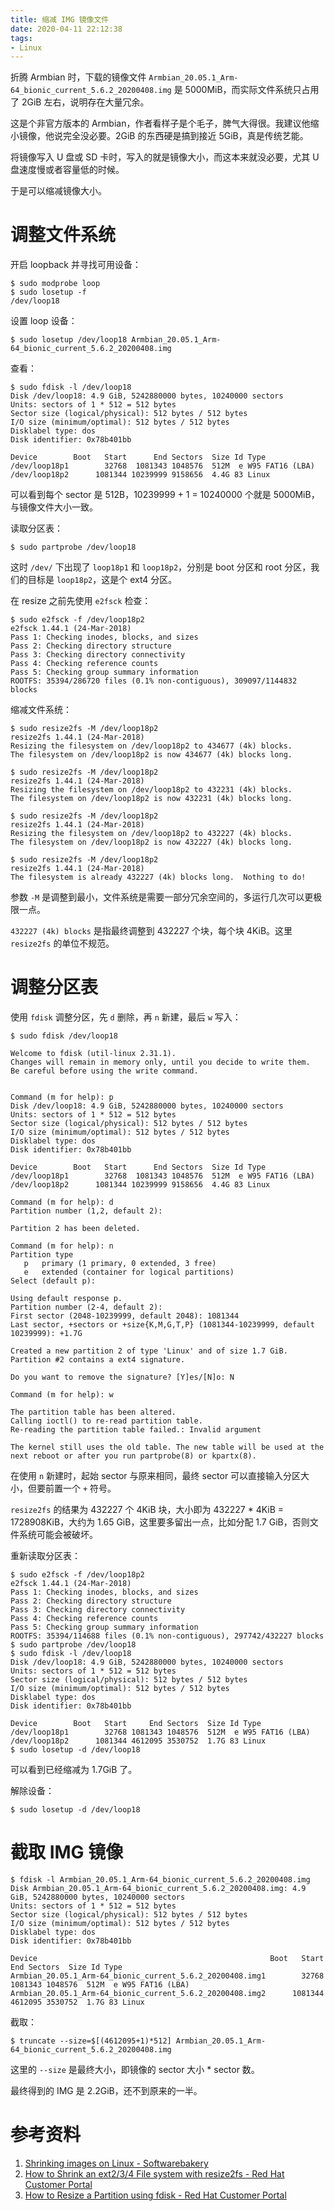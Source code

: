 ```yaml
---
title: 缩减 IMG 镜像文件
date: 2020-04-11 22:12:38
tags:
- Linux
---
```


折腾 Armbian 时，下载的镜像文件 `Armbian_20.05.1_Arm-64_bionic_current_5.6.2_20200408.img` 是 5000MiB，而实际文件系统只占用了 2GiB 左右，说明存在大量冗余。

这是个非官方版本的 Armbian，作者看样子是个毛子，脾气大得很。我建议他缩小镜像，他说完全没必要。2GiB 的东西硬是搞到接近 5GiB，真是传统艺能。

将镜像写入 U 盘或 SD 卡时，写入的就是镜像大小，而这本来就没必要，尤其 U 盘速度慢或者容量低的时候。

于是可以缩减镜像大小。

<!-- more -->

# 调整文件系统

开启 loopback 并寻找可用设备：

```shell
$ sudo modprobe loop
$ sudo losetup -f
/dev/loop18
```

设置 loop 设备：

```shell
$ sudo losetup /dev/loop18 Armbian_20.05.1_Arm-64_bionic_current_5.6.2_20200408.img
```

查看：

```shell
$ sudo fdisk -l /dev/loop18
Disk /dev/loop18: 4.9 GiB, 5242880000 bytes, 10240000 sectors
Units: sectors of 1 * 512 = 512 bytes
Sector size (logical/physical): 512 bytes / 512 bytes
I/O size (minimum/optimal): 512 bytes / 512 bytes
Disklabel type: dos
Disk identifier: 0x78b401bb

Device        Boot   Start      End Sectors  Size Id Type
/dev/loop18p1        32768  1081343 1048576  512M  e W95 FAT16 (LBA)
/dev/loop18p2      1081344 10239999 9158656  4.4G 83 Linux
```

可以看到每个 sector 是 512B，10239999 + 1 = 10240000 个就是 5000MiB，与镜像文件大小一致。

读取分区表：

```shell
$ sudo partprobe /dev/loop18
```

这时 `/dev/` 下出现了 `loop18p1` 和 `loop18p2`，分别是 boot 分区和 root 分区，我们的目标是 `loop18p2`，这是个 ext4 分区。

在 resize 之前先使用 `e2fsck` 检查：

```shell
$ sudo e2fsck -f /dev/loop18p2
e2fsck 1.44.1 (24-Mar-2018)
Pass 1: Checking inodes, blocks, and sizes
Pass 2: Checking directory structure
Pass 3: Checking directory connectivity
Pass 4: Checking reference counts
Pass 5: Checking group summary information
ROOTFS: 35394/286720 files (0.1% non-contiguous), 309097/1144832 blocks
```

缩减文件系统：

```shell
$ sudo resize2fs -M /dev/loop18p2 
resize2fs 1.44.1 (24-Mar-2018)
Resizing the filesystem on /dev/loop18p2 to 434677 (4k) blocks.
The filesystem on /dev/loop18p2 is now 434677 (4k) blocks long.

$ sudo resize2fs -M /dev/loop18p2 
resize2fs 1.44.1 (24-Mar-2018)
Resizing the filesystem on /dev/loop18p2 to 432231 (4k) blocks.
The filesystem on /dev/loop18p2 is now 432231 (4k) blocks long.

$ sudo resize2fs -M /dev/loop18p2 
resize2fs 1.44.1 (24-Mar-2018)
Resizing the filesystem on /dev/loop18p2 to 432227 (4k) blocks.
The filesystem on /dev/loop18p2 is now 432227 (4k) blocks long.

$ sudo resize2fs -M /dev/loop18p2 
resize2fs 1.44.1 (24-Mar-2018)
The filesystem is already 432227 (4k) blocks long.  Nothing to do!
```

参数 `-M` 是调整到最小，文件系统是需要一部分冗余空间的，多运行几次可以更极限一点。

`432227 (4k) blocks` 是指最终调整到 432227 个块，每个块 4KiB。这里 `resize2fs` 的单位不规范。

# 调整分区表

使用 `fdisk` 调整分区，先 `d` 删除，再 `n` 新建，最后 `w` 写入：

```shell
$ sudo fdisk /dev/loop18

Welcome to fdisk (util-linux 2.31.1).
Changes will remain in memory only, until you decide to write them.
Be careful before using the write command.


Command (m for help): p
Disk /dev/loop18: 4.9 GiB, 5242880000 bytes, 10240000 sectors
Units: sectors of 1 * 512 = 512 bytes
Sector size (logical/physical): 512 bytes / 512 bytes
I/O size (minimum/optimal): 512 bytes / 512 bytes
Disklabel type: dos
Disk identifier: 0x78b401bb

Device        Boot   Start      End Sectors  Size Id Type
/dev/loop18p1        32768  1081343 1048576  512M  e W95 FAT16 (LBA)
/dev/loop18p2      1081344 10239999 9158656  4.4G 83 Linux

Command (m for help): d
Partition number (1,2, default 2): 

Partition 2 has been deleted.

Command (m for help): n
Partition type
   p   primary (1 primary, 0 extended, 3 free)
   e   extended (container for logical partitions)
Select (default p): 

Using default response p.
Partition number (2-4, default 2): 
First sector (2048-10239999, default 2048): 1081344
Last sector, +sectors or +size{K,M,G,T,P} (1081344-10239999, default 10239999): +1.7G

Created a new partition 2 of type 'Linux' and of size 1.7 GiB.
Partition #2 contains a ext4 signature.

Do you want to remove the signature? [Y]es/[N]o: N

Command (m for help): w

The partition table has been altered.
Calling ioctl() to re-read partition table.
Re-reading the partition table failed.: Invalid argument

The kernel still uses the old table. The new table will be used at the next reboot or after you run partprobe(8) or kpartx(8).
```

在使用 `n` 新建时，起始 sector 与原来相同，最终 sector 可以直接输入分区大小，但要前置一个 `+` 符号。

`resize2fs` 的结果为 432227 个 4KiB 块，大小即为 432227 * 4KiB = 1728908KiB，大约为 1.65 GiB，这里要多留出一点，比如分配 1.7 GiB，否则文件系统可能会被破坏。

重新读取分区表：

```shell
$ sudo e2fsck -f /dev/loop18p2
e2fsck 1.44.1 (24-Mar-2018)
Pass 1: Checking inodes, blocks, and sizes
Pass 2: Checking directory structure
Pass 3: Checking directory connectivity
Pass 4: Checking reference counts
Pass 5: Checking group summary information
ROOTFS: 35394/114688 files (0.1% non-contiguous), 297742/432227 blocks
$ sudo partprobe /dev/loop18
$ sudo fdisk -l /dev/loop18
Disk /dev/loop18: 4.9 GiB, 5242880000 bytes, 10240000 sectors
Units: sectors of 1 * 512 = 512 bytes
Sector size (logical/physical): 512 bytes / 512 bytes
I/O size (minimum/optimal): 512 bytes / 512 bytes
Disklabel type: dos
Disk identifier: 0x78b401bb

Device        Boot   Start     End Sectors  Size Id Type
/dev/loop18p1        32768 1081343 1048576  512M  e W95 FAT16 (LBA)
/dev/loop18p2      1081344 4612095 3530752  1.7G 83 Linux
$ sudo losetup -d /dev/loop18
```

可以看到已经缩减为 1.7GiB 了。

解除设备：

```shell
$ sudo losetup -d /dev/loop18
```

# 截取 IMG 镜像

```shell
$ fdisk -l Armbian_20.05.1_Arm-64_bionic_current_5.6.2_20200408.img
Disk Armbian_20.05.1_Arm-64_bionic_current_5.6.2_20200408.img: 4.9 GiB, 5242880000 bytes, 10240000 sectors
Units: sectors of 1 * 512 = 512 bytes
Sector size (logical/physical): 512 bytes / 512 bytes
I/O size (minimum/optimal): 512 bytes / 512 bytes
Disklabel type: dos
Disk identifier: 0x78b401bb

Device                                                    Boot   Start     End Sectors  Size Id Type
Armbian_20.05.1_Arm-64_bionic_current_5.6.2_20200408.img1        32768 1081343 1048576  512M  e W95 FAT16 (LBA)
Armbian_20.05.1_Arm-64_bionic_current_5.6.2_20200408.img2      1081344 4612095 3530752  1.7G 83 Linux
```

截取：

```shell
$ truncate --size=$[(4612095+1)*512] Armbian_20.05.1_Arm-64_bionic_current_5.6.2_20200408.img
```

这里的 `--size` 是最终大小，即镜像的 sector 大小 * sector 数。

最终得到的 IMG 是 2.2GiB，还不到原来的一半。

# 参考资料

1. [Shrinking images on Linux - Softwarebakery](https://softwarebakery.com/shrinking-images-on-linux)
2. [How to Shrink an ext2/3/4 File system with resize2fs - Red Hat Customer Portal](https://access.redhat.com/articles/1196333)
3. [How to Resize a Partition using fdisk - Red Hat Customer Portal](https://access.redhat.com/articles/1190213)

